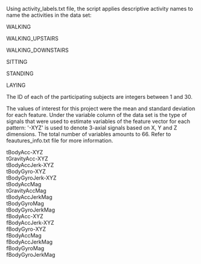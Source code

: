 Using activity_labels.txt file, the script applies descriptive activity names to name the activities in the data set:

WALKING

WALKING_UPSTAIRS

WALKING_DOWNSTAIRS

SITTING

STANDING

LAYING

The ID of each of the participating subjects are integers between 1 and 30.

The values of interest for this project were the mean and standard deviation for each feature. Under the variable column of the data set is the type of signals that were used to estimate variables of the feature vector for each pattern: '-XYZ' is used to denote 3-axial signals based on X, Y and Z dimensions. The total number of variables amounts to 66. Refer to feautures_info.txt file for more information.

tBodyAcc-XYZ  
tGravityAcc-XYZ  
tBodyAccJerk-XYZ  
tBodyGyro-XYZ  
tBodyGyroJerk-XYZ  
tBodyAccMag  
tGravityAccMag  
tBodyAccJerkMag  
tBodyGyroMag  
tBodyGyroJerkMag  
fBodyAcc-XYZ  
fBodyAccJerk-XYZ  
fBodyGyro-XYZ  
fBodyAccMag  
fBodyAccJerkMag  
fBodyGyroMag  
fBodyGyroJerkMag 